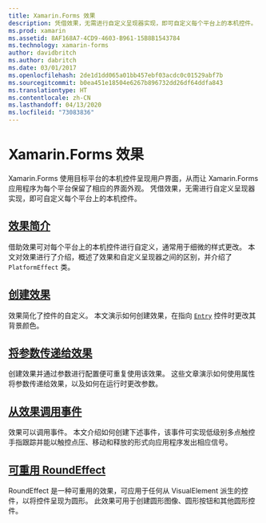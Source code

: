 ```yaml
---
title: Xamarin.Forms 效果
description: 凭借效果，无需进行自定义呈现器实现，即可自定义每个平台上的本机控件。
ms.prod: xamarin
ms.assetid: 8AF168A7-4CD9-4603-B961-15B8B1543784
ms.technology: xamarin-forms
author: davidbritch
ms.author: dabritch
ms.date: 03/01/2017
ms.openlocfilehash: 2de1d1dd065a01bb457ebf03acdc0c01529abf7b
ms.sourcegitcommit: b0ea451e18504e6267b896732dd26df64ddfa843
ms.translationtype: HT
ms.contentlocale: zh-CN
ms.lasthandoff: 04/13/2020
ms.locfileid: "73083836"
---
```

# <a name="xamarinforms-effects"></a>Xamarin.Forms 效果

Xamarin.Forms 使用目标平台的本机控件呈现用户界面，从而让 Xamarin.Forms 应用程序为每个平台保留了相应的界面外观。  凭借效果，无需进行自定义呈现器实现，即可自定义每个平台上的本机控件。

## <a name="introduction-to-effects"></a>[效果简介](introduction.md)

借助效果可对每个平台上的本机控件进行自定义，通常用于细微的样式更改。 本文对效果进行了介绍，概述了效果和自定义呈现器之间的区别，并介绍了 `PlatformEffect` 类。

## <a name="creating-an-effect"></a>[创建效果](creating.md)

效果简化了控件的自定义。 本文演示如何创建效果，在指向 [`Entry`](xref:Xamarin.Forms.Entry) 控件时更改其背景颜色。

## <a name="passing-parameters-to-an-effect"></a>[将参数传递给效果](passing-parameters/index.md)

创建效果并通过参数进行配置便可重复使用该效果。 这些文章演示如何使用属性将参数传递给效果，以及如何在运行时更改参数。

## <a name="invoking-events-from-an-effect"></a>[从效果调用事件](touch-tracking.md)

效果可以调用事件。 本文介绍如何创建下述事件，该事件可实现低级别多点触控手指跟踪并能以触控点压、移动和释放的形式向应用程序发出相应信号。

## <a name="reusable-roundeffect"></a>[可重用 RoundEffect](reusable-roundeffect.md)

RoundEffect 是一种可重用的效果，可应用于任何从 VisualElement 派生的控件，以将控件呈现为圆形。 此效果可用于创建圆形图像、圆形按钮和其他圆形控件。
